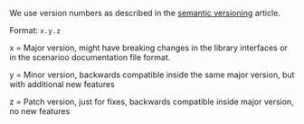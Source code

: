 We use version numbers as described in the [semantic versioning](http://semver.org/) article.

Format: `x.y.z`

x = Major version, might have breaking changes in the library interfaces or in the scenarioo documentation file format.

y = Minor version, backwards compatible inside the same major version, but with additional new features

z = Patch version, just for fixes, backwards compatible inside major version, no new features
